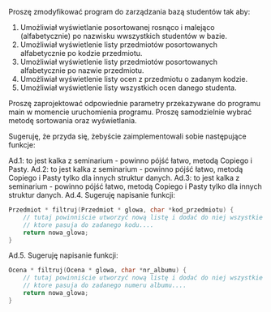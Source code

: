 Proszę zmodyfikować program do zarządzania bazą studentów tak aby:

1. Umożliwiał wyświetlanie posortowanej rosnąco i malejąco (alfabetycznie) po nazwisku wwszystkich studentów w bazie.
2. Umożliwiał wyświetlenie listy przedmiotów posortowanych alfabetycznie po kodzie przedmiotu.
3. Umożliwiał wyświetlenie listy przedmiotów posortowanych alfabetycznie po nazwie przedmiotu.
4. Umożliwiał wyświetlenie listy ocen z przedmiotu o zadanym kodzie.
5. Umożliwiał wyświetlenie listy wszystkich ocen danego studenta.

Proszę zaprojektować odpowiednie parametry przekazywane do programu main w momencie uruchomienia programu. Proszę samodzielnie wybrać metodę sortowania oraz wyświetlania.

Sugeruję, że przyda się, żebyście zaimplementowali sobie następujące funkcje:

Ad.1: to jest kalka z seminarium - powinno pójść łatwo, metodą Copiego i Pasty.
Ad.2: to jest kalka z seminarium - powinno pójść łatwo, metodą Copiego i Pasty tylko dla innych struktur danych.
Ad.3: to jest kalka z seminarium - powinno pójść łatwo, metodą Copiego i Pasty tylko dla innych struktur danych.
Ad.4. Sugeruję napisanie funkcji:

```c
Przedmiot * filtruj(Przedmiot * glowa, char *kod_przedmiotu) {
    // tutaj powinniście utworzyć nową listę i dodać do niej wszystkie elementy,
    // ktore pasuja do zadanego kodu....
    return nowa_glowa;
}
```

Ad.5. Sugeruję napisanie funkcji:

```c
Ocena * filtruj(Ocena * glowa, char *nr_albumu) {
    // tutaj powinniście utworzyć nową listę i dodać do niej wszystkie elementy,
    // ktore pasuja do zadanego numeru albumu....
    return nowa_glowa;
}
```
